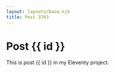 ```yaml
---
layout: layouts/base.njk
title: Post 3763
---
```


# Post {{ id }}

This is post {{ id }} in my Eleventy project.
